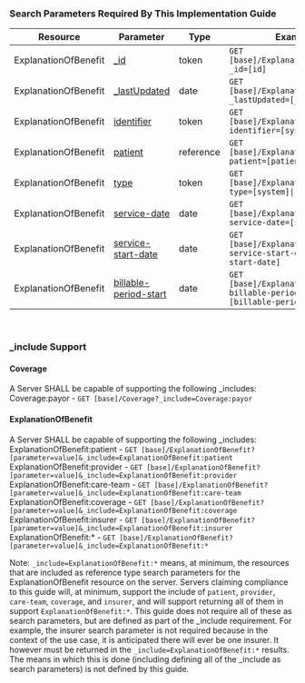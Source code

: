 ### Search Parameters Required By This Implementation Guide
<table class="grid">
<thead>
<tr>
<th>Resource</th>
<th>Parameter</th>
<th>Type</th>
<th>Example</th>
</tr>
</thead>
<tbody>
<tr>
<td>ExplanationOfBenefit</td>
<td><a href="http://hl7.org/fhir/R4/search.html">_id</a></td>
<td>token</td>
<td><code class="highlighter-rouge">GET [base]/ExplanationOfBenefit?_id=[id]</code></td>
</tr>
<tr>
<td>ExplanationOfBenefit</td>
<td><a href="http://hl7.org/fhir/R4/search.html">_lastUpdated</a></td>
<td>date</td>
<td><code class="highlighter-rouge">GET [base]/ExplanationOfBenefit?_lastUpdated=[_lastUpdated]</code></td>
</tr>
  <tr>
<td>ExplanationOfBenefit</td>
<td><a href="SearchParameter-explanationofbenefit-identifier.html">identifier</a></td>
<td>token</td>
<td><code class="highlighter-rouge">GET [base]/ExplanationOfBenefit?identifier=[system]|[code]</code></td>
</tr>
<tr>
<td>ExplanationOfBenefit</td>
<td><a href="SearchParameter-explanationofbenefit-patient.html">patient</a></td>
<td>reference</td>
<td><code class="highlighter-rouge">GET [base]/ExplanationOfBenefit?patient=[patient]</code></td>
</tr>
<tr>
<td>ExplanationOfBenefit</td>
<td><a href="SearchParameter-explanationofbenefit-type.html">type</a></td>
<td>token</td>
<td><code class="highlighter-rouge">GET [base]/ExplanationOfBenefit?type=[system]|[code]</code></td>
</tr>
<tr>
<td>ExplanationOfBenefit</td>
<td><a href="SearchParameter-explanationofbenefit-service-date.html">service-date</a></td>
<td>date</td>
<td><code class="highlighter-rouge">GET [base]/ExplanationOfBenefit?service-date=[service-date]</code></td>
</tr>
<tr>
<td>ExplanationOfBenefit</td>
<td><a href="SearchParameter-explanationofbenefit-service-start-date.html">service-start-date</a></td>
<td>date</td>
<td><code class="highlighter-rouge">GET [base]/ExplanationOfBenefit?service-start-date=[service-start-date]</code></td>
</tr>
<tr>
<td>ExplanationOfBenefit</td>
<td><a href="SearchParameter-explanationofbenefit-billable-period-start.html">billable-period-start</a></td>
<td>date</td>
<td><code class="highlighter-rouge">GET [base]/ExplanationOfBenefit?billable-period-start=[billable-period-start]</code></td>
</tr>
</tbody>
</table>

<p>&nbsp;</p>

### _include Support

#### Coverage
A Server SHALL be capable of supporting the following _includes:
Coverage:payor - `GET [base]/Coverage?_include=Coverage:payor`

#### ExplanationOfBenefit
A Server SHALL be capable of supporting the following _includes:
ExplanationOfBenefit:patient - `GET [base]/ExplanationOfBenefit?[parameter=value]&_include=ExplanationOfBenefit:patient`
ExplanationOfBenefit:provider - `GET [base]/ExplanationOfBenefit?[parameter=value]&_include=ExplanationOfBenefit:provider`
ExplanationOfBenefit:care-team - `GET [base]/ExplanationOfBenefit?[parameter=value]&_include=ExplanationOfBenefit:care-team`
ExplanationOfBenefit:coverage - `GET [base]/ExplanationOfBenefit?[parameter=value]&_include=ExplanationOfBenefit:coverage`
ExplanationOfBenefit:insurer - `GET [base]/ExplanationOfBenefit?[parameter=value]&_include=ExplanationOfBenefit:insurer`
ExplanationOfBenefit:* - `GET [base]/ExplanationOfBenefit?[parameter=value]&_include=ExplanationOfBenefit:*`

Note: `_include=ExplanationOfBenefit:*` means, at minimum, the resources that are included as reference type search parameters for the ExplanationOfBenefit resource on the server. Servers claiming compliance to this guide will, at minimum, support the include of `patient`, `provider`, `care-team`, `coverage`, and `insurer`, and will support returning all of them in support `ExplanationOfBenefit:*`. This guide does not require all of these as search parameters, but are defined as part of the _include requirement. For example, the insurer search parameter is not required because in the context of the use case, it is anticipated there will ever be one insurer. It however must be returned in the `_include=ExplanationOfBenefit:*` results. The means in which this is done (including defining all of the _include as search parameters) is not defined by this guide.
